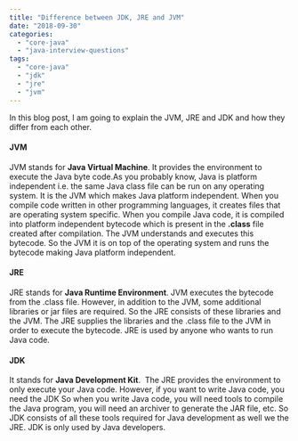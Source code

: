 ```yaml
---
title: "Difference between JDK, JRE and JVM"
date: "2018-09-30"
categories: 
  - "core-java"
  - "java-interview-questions"
tags: 
  - "core-java"
  - "jdk"
  - "jre"
  - "jvm"
---
```


In this blog post, I am going to explain the JVM, JRE and JDK and how they differ from each other.

#### JVM

JVM stands for **Java Virtual Machine**. It provides the environment to execute the Java byte code.As you probably know, Java is platform independent i.e. the same Java class file can be run on any operating system. It is the JVM which makes Java platform independent. When you compile code written in other programming languages, it creates files that are operating system specific. When you compile Java code, it is compiled into platform independent bytecode which is present in the **.class** file created after compilation. The JVM understands and executes this bytecode. So the JVM it is on top of the operating system and runs the bytecode making Java platform independent.

#### JRE

JRE stands for **Java Runtime Environment**. JVM executes the bytecode from the .class file. However, in addition to the JVM, some additional libraries or jar files are required. So the JRE consists of these libraries and the JVM. The JRE supplies the libraries and the .class file to the JVM in order to execute the bytecode. JRE is used by anyone who wants to run Java code.

#### JDK

It stands for **Java Development Kit**.  The JRE provides the environment to only execute your Java code. However, if you want to write Java code, you need the JDK So when you write Java code, you will need tools to compile the Java program, you will need an archiver to generate the JAR file, etc. So JDK consists of all these tools required for Java development as well we the JRE. JDK is only used by Java developers.
